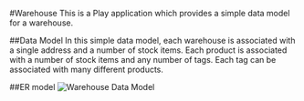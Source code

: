 #Warehouse
This is a Play application which provides a simple data model for a warehouse.

##Data Model
In this simple data model, each warehouse is associated with a single address and a number of stock items. Each product is associated with a number of stock items and any number of tags. Each tag can be associated with many different products.

##ER model
![Warehouse Data Model](https://raw.github.com/ttaomae/warehouse/images/WarehouseDataModel.png)